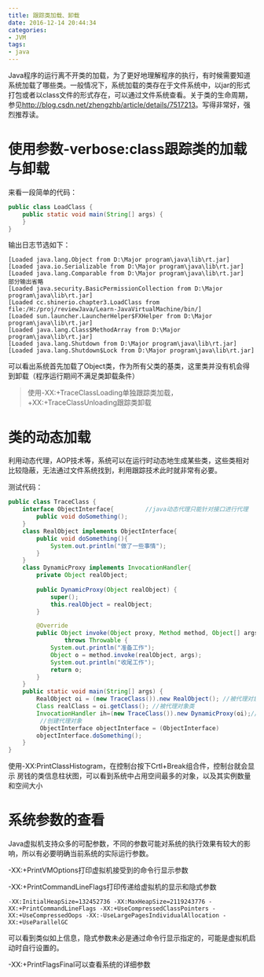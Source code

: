 ```yaml
---
title: 跟踪类加载、卸载
date: 2016-12-14 20:44:34
categories:
- JVM
tags:
- java
---
```


Java程序的运行离不开类的加载，为了更好地理解程序的执行，有时候需要知道系统加载了哪些类。一般情况下，系统加载的类存在于文件系统中，以jar的形式打包或者以class文件的形式存在，可以通过文件系统查看。关于类的生命周期，参见<http://blog.csdn.net/zhengzhb/article/details/7517213>。写得非常好，强烈推荐读。

# 使用参数-verbose:class跟踪类的加载与卸载

来看一段简单的代码：

```java
public class LoadClass {
	public static void main(String[] args) {	
	}
}
```

输出日志节选如下：

```
[Loaded java.lang.Object from D:\Major program\java\lib\rt.jar]
[Loaded java.io.Serializable from D:\Major program\java\lib\rt.jar]
[Loaded java.lang.Comparable from D:\Major program\java\lib\rt.jar]
部分输出省略
[Loaded java.security.BasicPermissionCollection from D:\Major program\java\lib\rt.jar]
[Loaded cc.shinerio.chapter3.LoadClass from file:/H:/proj/reviewJava/Learn-JavaVirtualMachine/bin/]
[Loaded sun.launcher.LauncherHelper$FXHelper from D:\Major program\java\lib\rt.jar]
[Loaded java.lang.Class$MethodArray from D:\Major program\java\lib\rt.jar]
[Loaded java.lang.Shutdown from D:\Major program\java\lib\rt.jar]
[Loaded java.lang.Shutdown$Lock from D:\Major program\java\lib\rt.jar]
```

可以看出系统首先加载了Object类，作为所有父类的基类，这里类并没有机会得到卸载（程序运行期间不满足类卸载条件）

> 使用-XX:+TraceClassLoading单独跟踪类加载，+XX:+TraceClassUnloading跟踪类卸载

# 类的动态加载

利用动态代理，AOP技术等，系统可以在运行时动态地生成某些类，这些类相对比较隐蔽，无法通过文件系统找到，利用跟踪技术此时就非常有必要。

测试代码：

```java
public class TraceClass {
	interface ObjectInterface{         //java动态代理只能针对接口进行代理
		public void doSomething();
	}
	class RealObject implements ObjectInterface{
		public void doSomething(){
			System.out.println("做了一些事情");
		}
	}
	class DynamicProxy implements InvocationHandler{
		private Object realObject;
		
		public DynamicProxy(Object realObject) {
			super();
			this.realObject = realObject;
		}

		@Override
		public Object invoke(Object proxy, Method method, Object[] args)
				throws Throwable {
			System.out.println("准备工作");
			Object o = method.invoke(realObject, args);
			System.out.println("收尾工作");
			return o;
		}		
	}
	public static void main(String[] args) {
		RealObject oi = (new TraceClass()).new RealObject(); //被代理对象
		Class realClass = oi.getClass(); //被代理对象类
		InvocationHandler ih=(new TraceClass()).new DynamicProxy(oi);//持有代理对象，创建代理方法
		 //创建代理对象
     	 ObjectInterface objectInterface = (ObjectInterface)   			Proxy.newProxyInstance(realClass.getClassLoader(), realClass.getInterfaces(),ih);
		objectInterface.doSomething();
	}	
}

```

使用-XX:PrintClassHistogram，在控制台按下Crtl+Break组合件，控制台就会显示 房钱的类信息柱状图，可以看到系统中占用空间最多的对象，以及其实例数量和空间大小

# 系统参数的查看

Java虚拟机支持众多的可配参数，不同的参数可能对系统的执行效果有较大的影响，所以有必要明确当前系统的实际运行参数。

-XX:+PrintVMOptions打印虚拟机接受到的命令行显示参数

-XX:+PrintCommandLineFlags打印传递给虚拟机的显示和隐式参数

```
-XX:InitialHeapSize=132452736 -XX:MaxHeapSize=2119243776 -XX:+PrintCommandLineFlags -XX:+UseCompressedClassPointers -XX:+UseCompressedOops -XX:-UseLargePagesIndividualAllocation -XX:+UseParallelGC 
```

可以看到类似如上信息，隐式参数未必是通过命令行显示指定的，可能是虚拟机启动时自行设置的。

-XX:+PrintFlagsFinal可以查看系统的详细参数